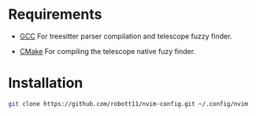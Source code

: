 # Requirements

* [GCC](https://gcc.gnu.org/) For treesitter parser compilation and telescope fuzzy finder.

* [CMake](https://cmake.org/download/) For compiling the telescope native fuzy finder.

# Installation

```bash
git clone https://github.com/robott11/nvim-config.git ~/.config/nvim
```

